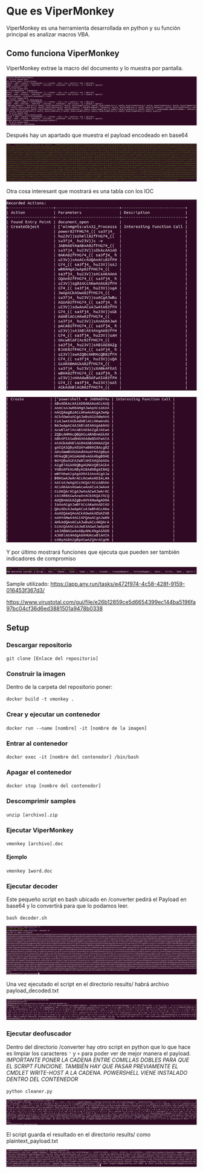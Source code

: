 # Que es ViperMonkey

ViperMonkey es una herramienta desarrollada en python y su función principal es analizar macros VBA.

## Como funciona ViperMonkey

ViperMonkey extrae la macro del documento y lo muestra por pantalla. 

![Macro](/images/macro_payload.png)

Después hay un apartado que muestra el payload encodeado en base64

![Base64](/images/base64_payload.png)

Otra cosa interesant que mostrará es una tabla con los IOC

![IOC1](/images/IOC_table.png)

![IOC2](/images/IOC_table2.png)

Y por último mostrará funciones que ejecuta que pueden ser también indicadores de compromiso

![PossibleIOC](/images/possible_IOC.png)

Sample utilizado: https://app.any.run/tasks/e472f974-4c58-428f-9159-016453f367d3/

https://www.virustotal.com/gui/file/e26b12859ce5d6654399ec144ba5196fa97bc04cf36d6ed3881501a9478b0338

## Setup

### Descargar repositorio

`git clone [Enlace del repositorio]`

### Construir la imagen

Dentro de la carpeta del repositorio poner:

`docker build -t vmonkey .`

### Crear y ejecutar un contenedor

`docker run --name [nombre] -it [nombre de la imagen]`

### Entrar al contenedor

`docker exec -it [nombre del contenedor] /bin/bash`

### Apagar el contenedor 

`docker stop [nombre del contenedor]`

### Descomprimir samples

`unzip [archivo].zip`

### Ejecutar ViperMonkey

`vmonkey [archivo].doc`

#### Ejemplo 

`vmonkey 1word.doc`

### Ejecutar decoder

Este pequeño script en bash ubicado en /converter pedirá el Payload en base64 y lo convertirá para que lo podamos leer.

`bash decoder.sh`

![Script](/images/decoder_script.png)

Una vez ejecutado el script en el directorio results/ habrá archivo payload_decoded.txt

![DecodedScript](/images/decoder_result.png)

### Ejecutar deofuscador

Dentro del directorio /converter hay otro script en python que lo que hace es limpiar los caracteres `'` y `+` para poder ver de mejor manera el payload. *IMPORTANTE PONER LA CADENA ENTRE COMILLAS DOBLES PARA QUE EL SCRIPT FUNCIONE. TAMBIÉN HAY QUE PASAR PREVIAMENTE EL CMDLET WRITE-HOST A LA CADENA. POWERSHELL VIENE INSTALADO DENTRO DEL CONTENEDOR*

`python cleaner.py`

![PythonDeobf](/images/python_script.png)

El script guarda el resultado en el directorio results/ como plaintext_payload.txt

![PlaintextResult](/images/plaintext.png)
